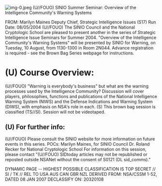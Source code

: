 ![img-0.jpeg](img-0.jpeg)
(U//FOUO) SINIO Summer Seminar: Overview of the Intelligence Community's Warning Systems

FROM: Marilyn Maines
Deputy Chief, Strategic Intelligence Issues (S17)
Run Date: 08/05/2004
(U//FOUO) The SINIO Council and the National Cryptologic School are pleased to present another in the series of Strategic Intelligence Issue Seminars for Summer 2004. "Overview of the Intelligence Community's Warning Systems" will be presented by SINIO for Warning, on Tuesday, 10 August, from 1130-1300 in Room 2N044. Advance registration is required - see the Brown Bag Series webpage for instructions.

# (U) Course Overview: 

(U//FOUO) "Warning is everybody's business" but what are the warning processes used by the Intelligence Community? Discussion will cover players, philosophies, functions and publications of the National Intelligence Warning System (NIWS) and the Defense Indications and Warning System (DIWS), with emphasis on NSA's role in each.
(S) This brown bag session is classified (TS//SI). Session will not be videotaped.

## (U) For further info:

(U//FOUO) Please consult the SINIO website for more information on future events in this series.
POCs: Marilyn Maines, for SINIO Council
Dr. Roland Recker for National Cryptologic School
For information on this session, please contact
"(U//FOUO) SIDtoday articles may not be republished or reposted outside NSANet without the consent of S0121 (DL sid_comms)."

DYNAMIC PAGE -- HIGHEST POSSIBLE CLASSIFICATION IS
TOP SECRET // SI / TK // REL TO USA AUS CAN GBR NZL
DERIVED FROM: NSA/CSSM 1-52, DATED 08 JAN 2007 DECLASSIFY ON: 20320108
